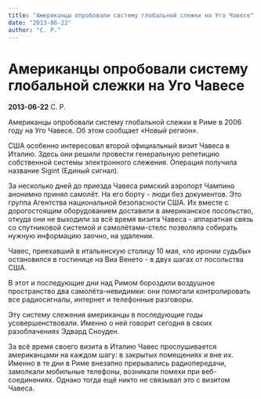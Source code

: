 ```yaml
---
title: "Американцы опробовали систему глобальной слежки на Уго Чавесе"
date: "2013-06-22"
author: "С. Р."
---
```


# Американцы опробовали систему глобальной слежки на Уго Чавесе

**2013-06-22** С. Р.

Американцы опробовали систему глобальной слежки в Риме в 2006 году на Уго Чавесе. Об этом сообщает «Новый регион».

США особенно интересовал второй официальный визит Чавеса в Италию. Здесь они решили провести генеральную репетицию собственной системы электронного слежения. Операция получила название Sigint (Eдиный сигнал).

За несколько дней до приезда Чавеса римский аэропорт Чампино анонимно принял самолёт. На его борту - люди без документов. Это группа Агентства национальной безопасности США. Их вместе с дорогостоящим оборудованием доставили в американское посольство, откуда они не выходили за всё время визита Чавеса - аппаратная связь со спутниковой системой и самолётами-стелс позволяла собирать нужную информацию заочно, на удалении.

Чавес, приехавший в итальянскую столицу 10 мая, «по иронии судьбы» остановился в гостинице на Виа Венето - в двух шагах от посольства США.

В этот и последующие дни над Римом бороздили воздушное пространство два самолёта-невидимки: они помогали контролировать все радиосигналы, интернет и телефонные разговоры.

Эту систему слежения американцы в последующие годы усовершенствовали. Именно о ней говорит сегодня в своих разоблачениях Эдвард Сноуден.

За всё время своего визита в Италию Чавес прослушивается американцами на каждом шагу: в закрытых помещениях и вне их. Именно в те дни в Риме внезапно прерывались радиопередачи, замолкали мобильные телефоны, возникали помехи при веб-соединениях. Однако тогда ещё никто не связывал это с визитом Чавеса.